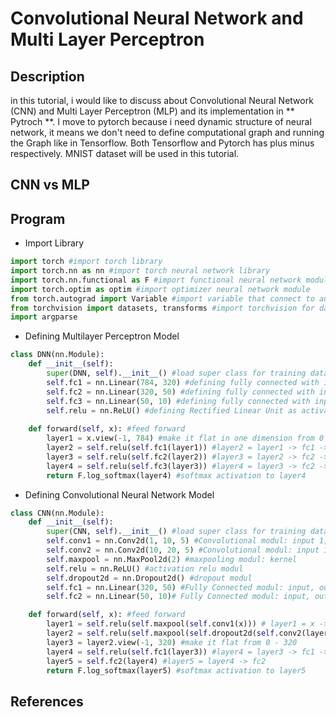 # Convolutional Neural Network and Multi Layer Perceptron #
## Description ##
in this tutorial, i would like to discuss about Convolutional Neural Network (CNN) and Multi Layer Perceptron (MLP) and its implementation in ** Pytroch **.  I move to pytorch because i need dynamic structure of neural network, it means we don't need to define computational graph and running the Graph like in Tensorflow. Both Tensorflow and Pytorch has plus minus respectively. MNIST dataset will be used in this tutorial. 

## CNN vs MLP ##

## Program ##
- Import Library
```python
import torch #import torch library
import torch.nn as nn #import torch neural network library
import torch.nn.functional as F #import functional neural network module
import torch.optim as optim #import optimizer neural network module
from torch.autograd import Variable #import variable that connect to automatic differentiation
from torchvision import datasets, transforms #import torchvision for datasets and transform
import argparse
```
- Defining Multilayer Perceptron Model
```python
class DNN(nn.Module):
	def __init__(self):
		super(DNN, self).__init__() #load super class for training data
		self.fc1 = nn.Linear(784, 320) #defining fully connected with input 784 and output 320
		self.fc2 = nn.Linear(320, 50) #defining fully connected with input 320 and output 50
		self.fc3 = nn.Linear(50, 10) #defining fully connected with input 50 and output 10
		self.relu = nn.ReLU() #defining Rectified Linear Unit as activation function
	
	def forward(self, x): #feed forward
		layer1 = x.view(-1, 784) #make it flat in one dimension from 0 - 784
		layer2 = self.relu(self.fc1(layer1)) #layer2 = layer1 -> fc1 -> relu
		layer3 = self.relu(self.fc2(layer2)) #layer3 = layer2 -> fc2 -> relu
		layer4 = self.relu(self.fc3(layer3)) #layer4 = layer3 -> fc2 -> relu
		return F.log_softmax(layer4) #softmax activation to layer4
```
- Defining Convolutional Neural Network Model
```python
class CNN(nn.Module):
	def __init__(self):
		super(CNN, self).__init__() #load super class for training data
		self.conv1 = nn.Conv2d(1, 10, 5) #Convolutional modul: input 1, output 10, kernel 5
		self.conv2 = nn.Conv2d(10, 20, 5) #Convolutional modul: input 10, output 20, kernel 5
		self.maxpool = nn.MaxPool2d(2) #maxpooling modul: kernel
		self.relu = nn.ReLU() #activation relu modul
		self.dropout2d = nn.Dropout2d() #dropout modul
		self.fc1 = nn.Linear(320, 50) #Fully Connected modul: input, output
		self.fc2 = nn.Linear(50, 10)# Fully Connected modul: input, output

	def forward(self, x): #feed forward
		layer1 = self.relu(self.maxpool(self.conv1(x))) # layer1 = x -> conv1 -> maxpool -> relu
		layer2 = self.relu(self.maxpool(self.dropout2d(self.conv2(layer1)))) #layer2 = layer1 -> conv2 -> dropout -> maxpool -> relu
		layer3 = layer2.view(-1, 320) #make it flat from 0 - 320
		layer4 = self.relu(self.fc1(layer3)) #layer4 = layer3 -> fc1 -> relu
		layer5 = self.fc2(layer4) #layer5 = layer4 -> fc2
		return F.log_softmax(layer5) #softmax activation to layer5

```
## References ##

